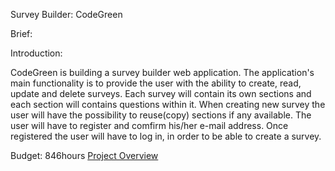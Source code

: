 Survey Builder: CodeGreen

Brief: 

Introduction: 

CodeGreen is building a survey builder web application. The application's main functionality is to provide the user with the ability to create, read, update and delete surveys. Each survey will contain its own sections and each section will contains questions within it. When creating new survey the user will have the possibility to reuse(copy) sections if any available.
The user will have to register and comfirm his/her e-mail address. Once registered the user will have to log in, in order to be able to create a survey.


Budget: 846hours
[Project Overview](https://trello.com/b/pQUjWQI2)</br>
